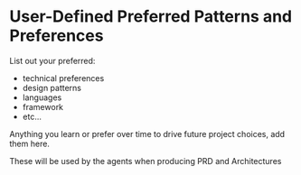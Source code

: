 # User-Defined Preferred Patterns and Preferences

List out your preferred:
- technical preferences
- design patterns
- languages
- framework
- etc... 

Anything you learn or prefer over time to drive future project choices, add them here.

These will be used by the agents when producing PRD and Architectures
